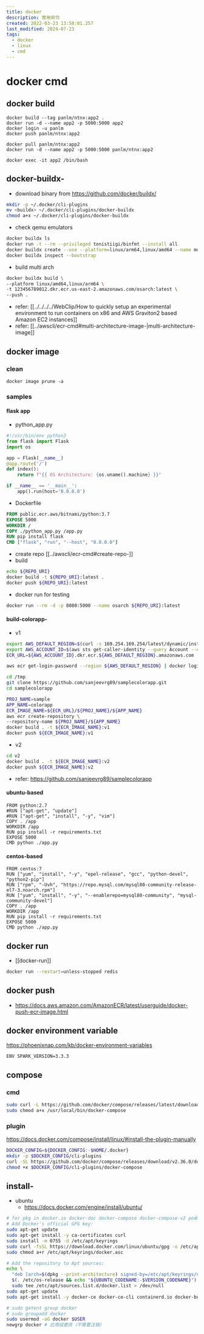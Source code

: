 ```yaml
---
title: docker
description: 常用命令
created: 2022-03-23 13:58:01.257
last_modified: 2024-07-23
tags:
  - docker
  - linux
  - cmd
---
```

# docker cmd
## docker build
```
docker build --tag panlm/ntnx:app2 .
docker run -d --name app2 -p 5000:5000 app2
docker login -u panlm
docker push panlm/ntnx:app2

```

```
docker pull panlm/ntnx:app2
docker run -d --name app2 -p 5000:5000 panlm/ntnx:app2

docker exec -it app2 /bin/bash

```

## docker-buildx-
- download binary from https://github.com/docker/buildx/
```sh
mkdir -p ~/.docker/cli-plugins
mv <buildx> ~/.docker/cli-plugins/docker-buildx
chmod a+x ~/.docker/cli-plugins/docker-buildx
```
- check qemu emulators
```sh
docker buildx ls
docker run -t --rm --privileged tonistiigi/binfmt --install all
docker buildx create --use --platform=linux/arm64,linux/amd64 --name multi-platform-builder
docker buildx inspect --bootstrap
```
- build multi arch
```sh
docker buildx build \
--platform linux/amd64,linux/arm64 \
-t 123456789012.dkr.ecr.us-east-2.amazonaws.com/osarch:latest \
--push .
```
- refer: [[../../../../WebClip/How to quickly setup an experimental environment to run containers on x86 and AWS Graviton2 based Amazon EC2 instances]]
- refer: [[../awscli/ecr-cmd#multi-architecture-image-|multi-architecture-image]]

## docker image
### clean
```
docker image prune -a

```

### samples
#### flask app
- python_app.py
```python
#!/usr/bin/env python3
from flask import Flask
import os

app = Flask(__name__)
@app.route('/')
def index():
    return f"{{ OS Architecture: {os.uname().machine} }}"

if __name__ == '__main__':
    app().run(host='0.0.0.0')

```
- Dockerfile
```dockerfile
FROM public.ecr.aws/bitnami/python:3.7
EXPOSE 5000
WORKDIR /
COPY ./python_app.py /app.py
RUN pip install flask
CMD ["flask", "run", "--host", "0.0.0.0"]
```
- create repo [[../awscli/ecr-cmd#create-repo-]]
- build
```sh
echo ${REPO_URI}
docker build -t ${REPO_URI}:latest .
docker push ${REPO_URI}:latest

```
- docker run for testing
```sh
docker run --rm -d -p 8080:5000 --name osarch ${REPO_URI}:latest

```

#### build-colorapp-
- v1
```sh
export AWS_DEFAULT_REGION=$(curl -s 169.254.169.254/latest/dynamic/instance-identity/document |jq -r '.region')
export AWS_ACCOUNT_ID=$(aws sts get-caller-identity --query Account --output text)
ECR_URL=${AWS_ACCOUNT_ID}.dkr.ecr.${AWS_DEFAULT_REGION}.amazonaws.com

aws ecr get-login-password --region ${AWS_DEFAULT_REGION} | docker login --username AWS --password-stdin ${ECR_URL}

cd /tmp
git clone https://github.com/sanjeevrg89/samplecolorapp.git
cd samplecolorapp

PROJ_NAME=sample
APP_NAME=colorapp
ECR_IMAGE_NAME=${ECR_URL}/${PROJ_NAME}/${APP_NAME}
aws ecr create-repository \
--repository-name ${PROJ_NAME}/${APP_NAME}
docker build . -t ${ECR_IMAGE_NAME}:v1
docker push ${ECR_IMAGE_NAME}:v1

```

- v2
```sh
cd v2
docker build . -t ${ECR_IMAGE_NAME}:v2
docker push ${ECR_IMAGE_NAME}:v2

```

- refer: https://github.com/sanjeevrg89/samplecolorapp

#### ubuntu-based
```
FROM python:2.7
#RUN ["apt-get", "update"]
#RUN ["apt-get", "install", "-y", "vim"]
COPY . /app
WORKDIR /app
RUN pip install -r requirements.txt
EXPOSE 5000
CMD python ./app.py

```

#### centos-based
```
FROM centos:7
RUN ["yum", "install", "-y", "epel-release", "gcc", "python-devel", "python2-pip"]
RUN ["rpm", "-Uvh", "https://repo.mysql.com/mysql80-community-release-el7-3.noarch.rpm"]
RUN ["yum", "install", "-y", "--enablerepo=mysql80-community", "mysql-community-devel"]
COPY . /app
WORKDIR /app
RUN pip install -r requirements.txt
EXPOSE 5000
CMD python ./app.py

```



## docker run 
- [[docker-run]]
```sh
docker run --restart=unless-stopped redis

```

## docker push
- https://docs.aws.amazon.com/AmazonECR/latest/userguide/docker-push-ecr-image.html


## docker environment variable
https://phoenixnap.com/kb/docker-environment-variables

`ENV SPARK_VERSION=3.3.3`

## compose
### cmd
```sh
sudo curl -L https://github.com/docker/compose/releases/latest/download/docker-compose-$(uname -s)-$(uname -m) -o /usr/local/bin/docker-compose
sudo chmod a+x /usr/local/bin/docker-compose
```

### plugin
https://docs.docker.com/compose/install/linux/#install-the-plugin-manually
```sh
DOCKER_CONFIG=${DOCKER_CONFIG:-$HOME/.docker}
mkdir -p $DOCKER_CONFIG/cli-plugins
curl -SL https://github.com/docker/compose/releases/download/v2.36.0/docker-compose-linux-x86_64 -o $DOCKER_CONFIG/cli-plugins/docker-compose
chmod +x $DOCKER_CONFIG/cli-plugins/docker-compose

```

## install-
- ubuntu 
    - https://docs.docker.com/engine/install/ubuntu/

```sh
# for pkg in docker.io docker-doc docker-compose docker-compose-v2 podman-docker containerd runc; do sudo apt-get remove $pkg; done
# Add Docker's official GPG key:
sudo apt-get update
sudo apt-get install -y ca-certificates curl
sudo install -m 0755 -d /etc/apt/keyrings
sudo curl -fsSL https://download.docker.com/linux/ubuntu/gpg -o /etc/apt/keyrings/docker.asc
sudo chmod a+r /etc/apt/keyrings/docker.asc

# Add the repository to Apt sources:
echo \
  "deb [arch=$(dpkg --print-architecture) signed-by=/etc/apt/keyrings/docker.asc] https://download.docker.com/linux/ubuntu \
  $(. /etc/os-release && echo "${UBUNTU_CODENAME:-$VERSION_CODENAME}") stable" | \
  sudo tee /etc/apt/sources.list.d/docker.list > /dev/null
sudo apt-get update
sudo apt-get install -y docker-ce docker-ce-cli containerd.io docker-buildx-plugin docker-compose-plugin

# sudo getent group docker
# sudo groupadd docker
sudo usermod -aG docker $USER
newgrp docker # 应用组更改（不需要注销）

```





